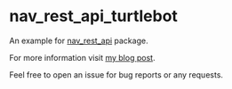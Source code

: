 # nav_rest_api_turtlebot
An example for [nav_rest_api](https://github.com/CumaOzavci/nav_rest_api) package.

For more information visit [my blog post](https://cumaozavci.github.io/nodejs/rest/2021/04/08/ros_navigation_rest_api.html).

Feel free to open an issue for bug reports or any requests.

